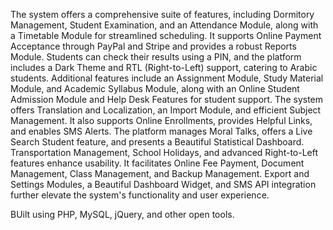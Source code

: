 The system offers a comprehensive suite of features, including Dormitory Management, Student Examination, and an Attendance Module, along with a Timetable Module for streamlined scheduling. It supports Online Payment Acceptance through PayPal and Stripe and provides a robust Reports Module. Students can check their results using a PIN, and the platform includes a Dark Theme and RTL (Right-to-Left) support, catering to Arabic students. Additional features include an Assignment Module, Study Material Module, and Academic Syllabus Module, along with an Online Student Admission Module and Help Desk Features for student support. The system offers Translation and Localization, an Import Module, and efficient Subject Management. It also supports Online Enrollments, provides Helpful Links, and enables SMS Alerts. The platform manages Moral Talks, offers a Live Search Student feature, and presents a Beautiful Statistical Dashboard. Transportation Management, School Holidays, and advanced Right-to-Left features enhance usability. It facilitates Online Fee Payment, Document Management, Class Management, and Backup Management. Export and Settings Modules, a Beautiful Dashboard Widget, and SMS API integration further elevate the system's functionality and user experience.

BUilt using PHP, MySQL, jQuery, and other open tools.
